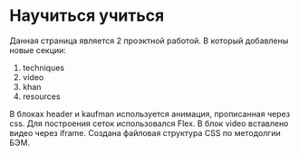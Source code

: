 # Научиться учиться

Данная страница является 2 проэктной работой. 
В который добавлены новые секции:
1. techniques
2. video
3. khan
4. resources

В блоках header и kaufman используется анимация, прописанная через css.
Для построения сеток использовался Flex.
В блок video вставлено видео через iframe.
Создана файловая структура CSS по методолгии БЭМ.